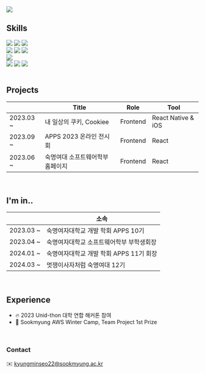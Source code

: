 <img src="https://capsule-render.vercel.app/api?type=waving&color=0:000046,100:1CB5E0&height=300&section=header&text=Hi!%20%20%20I'm%20Minseo&fontSize=50&&fontColor=FFFFFF" />


## Skills
<div>
  <img src="https://img.shields.io/badge/-HTML-E34F26?style=flat&logo=HTML5&logoColor=white"/>
  <img src="https://img.shields.io/badge/-CSS-1572B6?style=flat&logo=CSS3&logoColor=white"/>
  <img src="https://img.shields.io/badge/-JavaScript-F7DF1E?style=flat&logo=JavaScript&logoColor=white"/>
</div>
<div>
  <img src="https://img.shields.io/badge/-React-61DAFB?style=flat&logo=React" />
  <img src="https://img.shields.io/badge/-ReactNative-61DAFB?style=flat&logo=React" />
  <img src="https://img.shields.io/badge/-Swift-F05138?style=flat&logo=Swift" />
</div>
<div>
  <img src="https://img.shields.io/badge/-django-092E20?style=flat&logo=Django" />
<div>
  <img src="https://img.shields.io/badge/-Python-3776AB?style=flat&logo=Python&logoColor=white"/>
  <img src="https://img.shields.io/badge/-Figma-F24E1E?style=flat&logo=Figma" />
  <img src="https://img.shields.io/badge/-Unity-000000?style=flat&logo=Unity" />
</div>

<br/>

## Projects
|           | Title                            | Role     |Tool|
|-----------|----------------------------------|----------|--------|
| 2023.03 ~ | 내 일상의 쿠키, Cookiee          | Frontend |React Native & iOS|
| 2023.09 ~ | APPS 2023 온라인 전시회          | Frontend |React|
| 2023.06 ~ | 숙명여대 소프트웨어학부 홈페이지 | Frontend |React|

<br/>

## I'm in..

|           | 소속                                     |
|-----------|------------------------------------------|
| 2023.03 ~ | 숙명여자대학교 개발 학회 APPS 10기                                |
| 2023.04 ~ | 숙명여자대학교 소프트웨어학부 부학생회장 |
| 2024.01 ~ | 숙명여자대학교 개발 학회 APPS 11기 회장 |
| 2024.03 ~ | 멋쟁이사자처럼 숙명여대 12기 |

<br/>

## Experience
- 🔥 2023 Unid-thon 대학 연합 해커톤 참여
- 🏅 Sookmyung AWS Winter Camp, Team Project 1st Prize

<br/>

### Contact
✉️ kyungminseo22@sookmyung.ac.kr 
